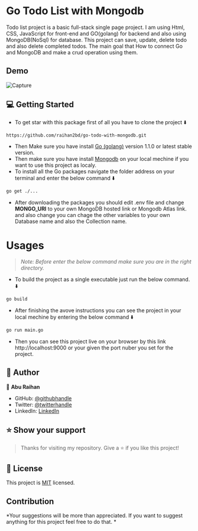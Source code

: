# Go Todo List with Mongodb
<p>Todo list project is a basic full-stack single page project. I am using Html, CSS, JavaScript for front-end and GO(golang) for backend and also using MongoDB(NoSql) for database. This project can save, update, delete todo and also delete completed todos. The main goal that How to connect Go and MongoDB and make a crud operation using them.</p>

## Demo
![Capture](https://user-images.githubusercontent.com/35267447/209561297-b05cae4b-41ce-42e7-b91a-149e0f211eb6.PNG)

## 💻 Getting Started
- To get star with this package first of all you have to clone the project ⬇️
``` bash
https://github.com/raihan2bd/go-todo-with-mongodb.git
```
- Then Make sure you have install [Go (golang)](https://go.dev/dl/) version 1.1.0 or latest stable version.
- Then make sure you have install [Mongodb](https://www.mongodb.com/try/download/community) on your local mechine if you want to use this project as localy.
- To install all the Go packages navigate the folder address on your terminal and enter the below command ⬇️
``` bash
go get ./...
```
- After downloading the packages you should edit .env file and change **MONGO_URI** to your own MongoDB hosted link or Mongodb Atlas link. and also change you can chage the other variables to your own Database name and also the Collection name.

# Usages
> *Note: Before enter the below command make sure you are in the right directory.*

- To build the project as a single executable just run the below command. ⬇️
``` bash
go build
```
- After finishing the avove instructions you can see the project in your local mechine by entering the below command ⬇️
```bash
go run main.go
```

- Then you can see this project live on your browser by this link http://localhost:9000 or your given the port nuber you set for the project.


## 👥 Author

👤 **Abu Raihan**

- GitHub: [@githubhandle](https://github.com/raihan2bd)
- Twitter: [@twitterhandle](https://twitter.com/raihan2bd)
- LinkedIn: [LinkedIn](https://linkedin.com/in/raihan2bd)


## ⭐️ Show your support <a name="support"></a>

> Thanks for visiting my repository. Give a ⭐️ if you like this project!

## 📝 License <a name="license"></a>

This project is [MIT](./LICENSE) licensed.

## Contribution
*Your suggestions will be more than appreciated. If you want to suggest anything for this project feel free to do that. *
